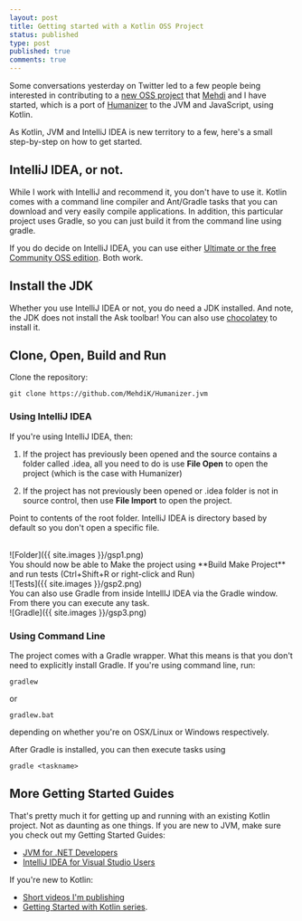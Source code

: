 ```yaml
---
layout: post
title: Getting started with a Kotlin OSS Project
status: published
type: post
published: true
comments: true
---
```


Some conversations yesterday on Twitter led to a few people being interested in contributing to a [new OSS project](https://github.com/MehdiK/Humanizer.jvm) that [Mehdi](https://twitter.com/MehdiKhalili) and I have
started, which is a port of [Humanizer](https://github.com/MehdiK/Humanizer) to the JVM and JavaScript, using Kotlin.


As Kotlin, JVM and IntelliJ IDEA is new territory to a few, here's a small step-by-step on how to get started.

## IntelliJ IDEA, or not.

While I work with IntelliJ and recommend it, you don't have to use it. Kotlin comes with a command line compiler and Ant/Gradle
tasks that you can download and very easily compile applications. In addition, this particular project uses Gradle, so you can just
build it from the command line using gradle.


If you do decide on IntelliJ IDEA, you can use either [Ultimate or the free Community OSS edition](http://www.jetbrains.com/idea/download/). Both work.

## Install the JDK

Whether you use IntelliJ IDEA or not, you do need a JDK installed. And note, the JDK does not install the Ask toolbar!
You can also use [chocolatey](https://chocolatey.org/) to install it.


## Clone, Open, Build and Run

Clone the repository:


    git clone https://github.com/MehdiK/Humanizer.jvm


### Using IntelliJ IDEA

If you're using IntelliJ IDEA, then:

1. If the project has previously been opened and the source contains a folder called .idea, all you need to do is use **File Open** to open the project (which is the case with Humanizer)

2. If the project has not previously been opened or .idea folder is not in source control, then use **File Import** to open the project.


Point to contents of the root folder. IntelliJ IDEA is directory based by default so you don't open a specific file.

<br/>
![Folder]({{ site.images }}/gsp1.png)


<br/>
You should now be able to Make the project using **Build Make Project** and run tests (Ctrl+Shift+R or right-click and Run)

<br/>
![Tests]({{ site.images }}/gsp2.png)

<br/>
You can also use Gradle from inside IntellIJ IDEA via the Gradle window. From there you can execute any task.

<br/>
![Gradle]({{ site.images }}/gsp3.png)


### Using Command Line

The project comes with a Gradle wrapper. What this means is that you don't need to explicitly install Gradle.
If you're using command line, run:

    gradlew

or

    gradlew.bat


depending on whether you're on OSX/Linux or Windows respectively.

After Gradle is installed, you can then execute tasks using

    gradle <taskname>


## More Getting Started Guides

That's pretty much it for getting up and running with an existing Kotlin project. Not as daunting as one things. If
you are new to JVM, make sure you check out my Getting Started Guides:

* [JVM for .NET Developers](http://hadihariri.com/2013/12/29/jvm-minimal-survival-guide-for-the-dotnet-developer/)
* [IntelliJ IDEA for Visual Studio Users](http://hadihariri.com/2013/12/29/jvm-minimal-survival-guide-for-the-dotnet-developer/#intellij-idea-for-the-visual-studio-user)

If you're new to Kotlin:

* [Short videos I'm publishing](https://www.youtube.com/playlist?list=PLQ176FUIyIUZ7PWtWmjc9lbMciPjZcnI9)
* [Getting Started with Kotlin series](http://hadihariri.com/2012/02/17/the-kotlin-journey-part-i-getting-things-set-up/).
